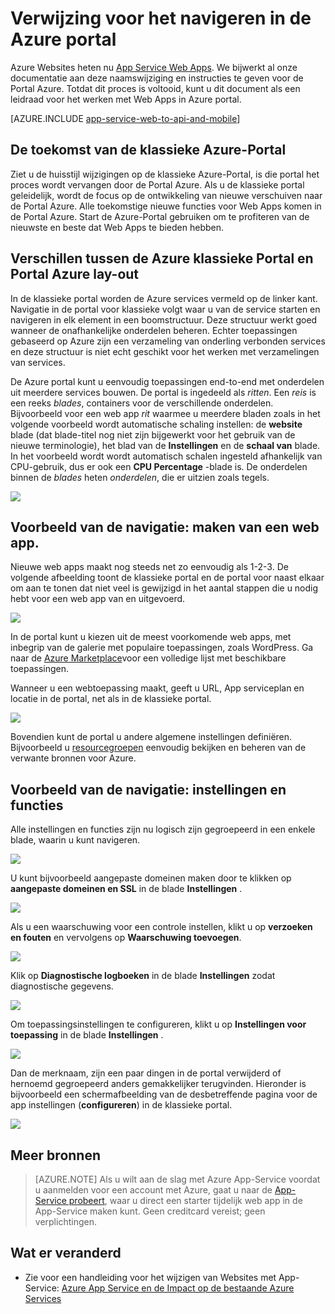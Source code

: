 <properties
    pageTitle="Verwijzing voor het navigeren in de Azure portal"
    description="Meer informatie over de ervaringen van andere gebruikers voor Service-Web App tussen de portal management en de Azure Portal"
    services="app-service"
    documentationCenter=""
    authors="jaime-espinosa"
    manager="wpickett"
    editor="jimbe"/>

<tags
    ms.service="app-service"
    ms.workload="na"
    ms.tgt_pltfrm="na"
    ms.devlang="na"
    ms.topic="article"
    ms.date="02/26/2016"
    ms.author="jaime-espinosa"/>

# <a name="reference-for-navigating-the-azure-portal"></a>Verwijzing voor het navigeren in de Azure portal

Azure Websites heten nu [App Service Web Apps](http://go.microsoft.com/fwlink/?LinkId=529714). We bijwerkt al onze documentatie aan deze naamswijziging en instructies te geven voor de Portal Azure. Totdat dit proces is voltooid, kunt u dit document als een leidraad voor het werken met Web Apps in Azure portal.

[AZURE.INCLUDE [app-service-web-to-api-and-mobile](../../includes/app-service-web-to-api-and-mobile.md)] 
 
## <a name="the-future-of-the-azure-classic-portal"></a>De toekomst van de klassieke Azure-Portal

Ziet u de huisstijl wijzigingen op de klassieke Azure-Portal, is die portal het proces wordt vervangen door de Portal Azure. Als u de klassieke portal geleidelijk, wordt de focus op de ontwikkeling van nieuwe verschuiven naar de Portal Azure. Alle toekomstige nieuwe functies voor Web Apps komen in de Portal Azure. Start de Azure-Portal gebruiken om te profiteren van de nieuwste en beste dat Web Apps te bieden hebben.

## <a name="layout-differences-between-the-azure-classic-portal-and-azure-portal"></a>Verschillen tussen de Azure klassieke Portal en Portal Azure lay-out

In de klassieke portal worden de Azure services vermeld op de linker kant. Navigatie in de portal voor klassieke volgt waar u van de service starten en navigeren in elk element in een boomstructuur. Deze structuur werkt goed wanneer de onafhankelijke onderdelen beheren. Echter toepassingen gebaseerd op Azure zijn een verzameling van onderling verbonden services en deze structuur is niet echt geschikt voor het werken met verzamelingen van services. 

De Azure portal kunt u eenvoudig toepassingen end-to-end met onderdelen uit meerdere services bouwen. De portal is ingedeeld als *ritten*. Een *reis* is een reeks *blades*, containers voor de verschillende onderdelen. Bijvoorbeeld voor een web app *rit* waarmee u meerdere bladen zoals in het volgende voorbeeld wordt automatische schaling instellen: de **website** blade (dat blade-titel nog niet zijn bijgewerkt voor het gebruik van de nieuwe terminologie), het blad van de **Instellingen** en de **schaal van** blade. In het voorbeeld wordt wordt automatisch schalen ingesteld afhankelijk van CPU-gebruik, dus er ook een **CPU Percentage** -blade is. De onderdelen binnen de *blades* heten *onderdelen*, die er uitzien zoals tegels. 

![](./media/app-service-web-app-azure-portal/AutoScaling.png)

## <a name="navigation-example-create-a-web-app"></a>Voorbeeld van de navigatie: maken van een web app.

Nieuwe web apps maakt nog steeds net zo eenvoudig als 1-2-3. De volgende afbeelding toont de klassieke portal en de portal voor naast elkaar om aan te tonen dat niet veel is gewijzigd in het aantal stappen die u nodig hebt voor een web app van en uitgevoerd. 

![](./media/app-service-web-app-azure-portal/CreateWebApp.png)

In de portal kunt u kiezen uit de meest voorkomende web apps, met inbegrip van de galerie met populaire toepassingen, zoals WordPress. Ga naar de [Azure Marketplace]voor een volledige lijst met beschikbare toepassingen.

Wanneer u een webtoepassing maakt, geeft u URL, App serviceplan en locatie in de portal, net als in de klassieke portal. 

![](./media/app-service-web-app-azure-portal/CreateWebAppSettings.png)

Bovendien kunt de portal u andere algemene instellingen definiëren. Bijvoorbeeld u [resourcegroepen](../azure-resource-manager/resource-group-overview.md) eenvoudig bekijken en beheren van de verwante bronnen voor Azure. 

## <a name="navigation-example-settings-and-features"></a>Voorbeeld van de navigatie: instellingen en functies

Alle instellingen en functies zijn nu logisch zijn gegroepeerd in een enkele blade, waarin u kunt navigeren.

![](./media/app-service-web-app-azure-portal/WebAppSettings.png)

U kunt bijvoorbeeld aangepaste domeinen maken door te klikken op **aangepaste domeinen en SSL** in de blade **Instellingen** .

![](./media/app-service-web-app-azure-portal/ConfigureWebApp.png)

Als u een waarschuwing voor een controle instellen, klikt u op **verzoeken en fouten** en vervolgens op **Waarschuwing toevoegen**.

![](./media/app-service-web-app-azure-portal/Monitoring.png)

Klik op **Diagnostische logboeken** in de blade **Instellingen** zodat diagnostische gegevens.

![](./media/app-service-web-app-azure-portal/Diagnostics.png)
 
Om toepassingsinstellingen te configureren, klikt u op **Instellingen voor toepassing** in de blade **Instellingen** . 

![](./media/app-service-web-app-azure-portal/AppSettingsPreview.png)

Dan de merknaam, zijn een paar dingen in de portal verwijderd of hernoemd gegroepeerd anders gemakkelijker terugvinden. Hieronder is bijvoorbeeld een schermafbeelding van de desbetreffende pagina voor de app instellingen (**configureren**) in de klassieke portal.

![](./media/app-service-web-app-azure-portal/AppSettings.png)

## <a name="more-resources"></a>Meer bronnen

[Azure Portal]: https://portal.azure.com
[Azure Marketplace]: /marketplace/

>[AZURE.NOTE] Als u wilt aan de slag met Azure App-Service voordat u aanmelden voor een account met Azure, gaat u naar de [App-Service probeert](http://go.microsoft.com/fwlink/?LinkId=523751), waar u direct een starter tijdelijk web app in de App-Service maken kunt. Geen creditcard vereist; geen verplichtingen.

## <a name="whats-changed"></a>Wat er veranderd
* Zie voor een handleiding voor het wijzigen van Websites met App-Service: [Azure App Service en de Impact op de bestaande Azure Services](http://go.microsoft.com/fwlink/?LinkId=529714)
 
